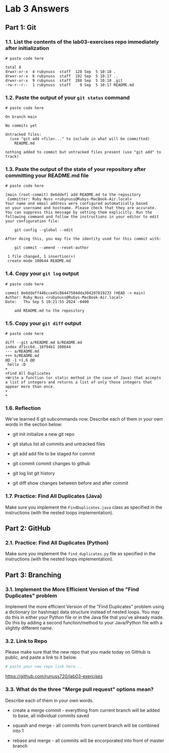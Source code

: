 # Lab 3 Answers

## Part 1: Git

### 1.1. List the contents of the lab03-exercises repo immediately after initialization
```
# paste code here

total 8
drwxr-xr-x  4 rubynuss  staff  128 Sep  5 10:18 .
drwxr-xr-x  6 rubynuss  staff  192 Sep  5 10:17 ..
drwxr-xr-x  9 rubynuss  staff  288 Sep  5 10:18 .git
-rw-r--r--  1 rubynuss  staff    9 Sep  5 10:17 README.md

```

### 1.2. Paste the output of your `git status` command
```
# paste code here

On branch main

No commits yet

Untracked files:
  (use "git add <file>..." to include in what will be committed)
	README.md

nothing added to commit but untracked files present (use "git add" to track)

```

### 1.3. Paste the output of the state of your repository after committing your README.md file
```
# paste code here

[main (root-commit) 8e6ddef] add README.md to the repository
 Committer: Ruby Nuss <rubynuss@Rubys-MacBook-Air.local>
Your name and email address were configured automatically based
on your username and hostname. Please check that they are accurate.
You can suppress this message by setting them explicitly. Run the
following command and follow the instructions in your editor to edit
your configuration file:

    git config --global --edit

After doing this, you may fix the identity used for this commit with:

    git commit --amend --reset-author

 1 file changed, 1 insertion(+)
 create mode 100644 README.md

```

### 1.4. Copy your `git log` output
```
# paste code here

commit 8e6ddeff446cce45c86447504dda304207819233 (HEAD -> main)
Author: Ruby Nuss <rubynuss@Rubys-MacBook-Air.local>
Date:   Thu Sep 5 10:21:55 2024 -0400

    add README.md to the repository

```

### 1.5. Copy your `git diff` output
```
# paste code here

diff --git a/README.md b/README.md
index d71cc64..18f94b1 100644
--- a/README.md
+++ b/README.md
@@ -1 +1,6 @@
 hello :D
+
+Find All Duplicates
+Write a function (or static method in the case of Java) that accepts a list of integers and returns a list of only those integers that appear more than once.
+
+

```


### 1.6. Reflection

We've learned 6 git subcommands now. Describe each of them in your own words in the section below:

* git init
initialize a new git repo

* git status 
list all commits and untracked files

* git add 
add file to be staged for commit

* git commit 
commit changes to github

* git log 
list git history

* git diff 
show changes between before and after commit


### 1.7. Practice: Find All Duplicates (Java)
Make sure you implement the `FindDuplicates.java` class as specified in the instructions (with the nested loops implementation).


## Part 2: GitHub

### 2.1. Practice: Find All Duplicates (Python)
Make sure you implement the `find_duplicates.py` file as specified in the instructions (with the nested loops implementation).


## Part 3: Branching

### 3.1. Implement the More Efficient Version of the "Find Duplicates" problem
Implement the more efficient Version of the "Find Duplicates" problem using a dictionary (or hashmap) data structure instead of nested loops. You may do this in either your Python file or in the Java file that you’ve already made. Do this by adding a second function/method to your Java/Python file with a slightly different name.


### 3.2. Link to Repo
Please make sure that the new repo that you made today on GitHub is public, and paste a link to it below.

```bash
# paste your new repo link here...

```

https://github.com/runuss720/lab03-exercises

### 3.3. What do the three "Merge pull request" options mean? 
Describe each of them in your own words.
- create a merge commit - everything from current branch will be added to base, all individual commits saved

- squash and merge - all commits from current branch will be combined into 1

- rebase and merge - all commits will be encorporated into front of master branch
